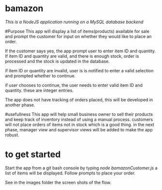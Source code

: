 # bamazon
*This is a NodeJS application running on a MySQL database backend*

#Purpose
This app will display a list of items(products) available for sale and prompt the customer for input on whether they would like to place an order.

If the customer says yes, the app prompt user to enter item ID and quantity.
If item ID and quantity are valid, and there is enough stock, order is processed and the stock is updated in the database.

if item ID or quantity are invalid, user is is notified to enter a valid selection and prompted whether to continue.

if user chooses to continue, the user needs to enter valid item ID and quantity. these are integer entries.

The app does not have tracking of orders placed, this will be developed in another phase. 

#usefullness
This app will help small business owner to sell their products and keep track of inventory instead of using a manual process. customers will not place orders of items not in stock which is a good thing.
in the next phase, manager view and supervisor views will be added to make the app robust.

# to get started
Start the app from a git bash console by typing *node bamazonCustomer.js*
a list of items will be displayed.
Follow prompts to place your order.

See in the images folder the screen shots of the flow.